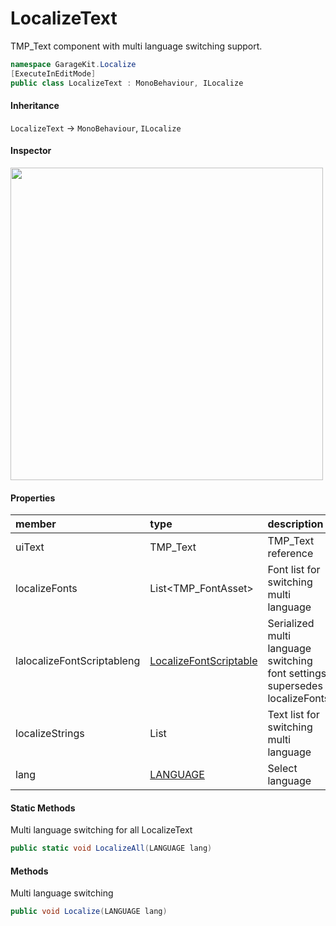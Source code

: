 # LocalizeText

TMP_Text component with multi language switching support.

```csharp
namespace GarageKit.Localize
[ExecuteInEditMode]
public class LocalizeText : MonoBehaviour, ILocalize
```

#### Inheritance

`LocalizeText` -> `MonoBehaviour`, `ILocalize`

#### Inspector

<img src="~/image/script_reference/localizetext_inspector.png" width="500px"/>

#### Properties

|member|type|description|
|:--|:--|:--|
|uiText|TMP_Text|TMP_Text reference|
|localizeFonts|List<TMP_FontAsset>|Font list for switching multi language|
|lalocalizeFontScriptableng|[LocalizeFontScriptable](~/Scripts_en/Utils/Localize/LocalizeFontScriptable.md)|Serialized multi language switching font settings. supersedes localizeFonts|
|localizeStrings|List<string>|Text list for switching multi language|
|lang|[LANGUAGE](~/Scripts_en/Utils/Localize/Language.md)|Select language|

#### Static Methods

Multi language switching for all LocalizeText
```csharp
public static void LocalizeAll(LANGUAGE lang)
```

#### Methods

Multi language switching
```csharp
public void Localize(LANGUAGE lang)
```
